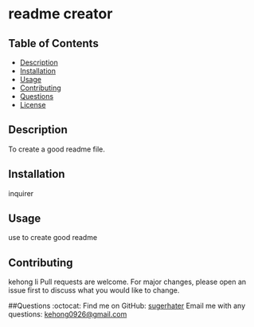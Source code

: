 # readme creator

## Table of Contents
- [Description](#description)
- [Installation](#installation)
- [Usage](#usage)
- [Contributing](#contributing)
- [Questions](#questions)
- [License](#license)

## Description
To create a good readme file.

## Installation
inquirer

## Usage
use to create good readme

## Contributing
kehong li
Pull requests are welcome. For major changes, please open an issue first to discuss what you would like to change.

##Questions
:octocat: Find me on GitHub: [sugerhater](https://github.com/sugerhater)
Email me with any questions: kehong0926@gmail.com<br /><br />
